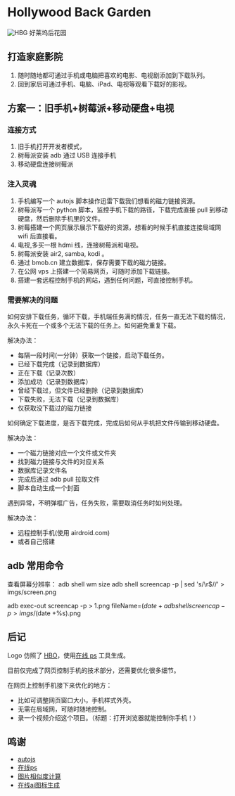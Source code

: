 # Hollywood Back Garden
![HBG](./android/res/HBG_log.png)
好莱坞后花园

## 打造家庭影院
1. 随时随地都可通过手机或电脑把喜欢的电影、电视剧添加到下载队列。
2. 回到家后可通过手机、电脑、iPad、电视等观看下载好的影视。

## 方案一：旧手机+树莓派+移动硬盘+电视
### 连接方式
1. 旧手机打开开发者模式，
2. 树莓派安装 adb 通过 USB 连接手机
3. 移动硬盘连接树莓派

###  注入灵魂
1. 手机编写一个 autojs 脚本操作迅雷下载我们想看的磁力链接资源。
2. 树莓派写一个 python 脚本，监控手机下载的路径，下载完成直接 pull 到移动硬盘，然后删除手机里的文件。
3. 树莓搭建一个网页展示展示下载好的资源，想看的时候手机直接连接局域网 wifi 后直接看。
4. 电视,多买一根 hdmi 线，连接树莓派和电视。
5. 树莓派安装 air2, samba, kodi 。
6. 通过 bmob.cn 建立数据库，保存需要下载的磁力链接。
7. 在公网 vps 上搭建一个简易网页，可随时添加下载链接。
8. 搭建一套远程控制手机的网站，遇到任何问题，可直接控制手机。

### 需要解决的问题

如何安排下载任务，循环下载，手机端任务满的情况，任务一直无法下载的情况，永久卡死在一个或多个无法下载的任务上。如何避免重复下载。

解决办法：
- 每隔一段时间(一分钟）获取一个链接，启动下载任务。
- 已经下载完成（记录到数据库）
- 正在下载（记录次数）
- 添加成功（记录到数据库）
- 曾经下载过，但文件已经删除（记录到数据库）
- 下载失败，无法下载（记录到数据库）
- 仅获取没下载过的磁力链接

如何确定下载进度，是否下载完成，完成后如何从手机把文件传输到移动硬盘。

解决办法：
- 一个磁力链接对应一个文件或文件夹
- 找到磁力链接与文件的对应关系
- 数据库记录文件名
- 完成后通过 adb pull 拉取文件
- 脚本自动生成一个封面

遇到异常，不明弹框广告，任务失败，需要取消任务时如何处理。

解决办法：
- 远程控制手机(使用 airdroid.com)
- 或者自己搭建


## adb 常用命令
查看屏幕分辨率： adb shell wm size
adb shell screencap -p | sed 's/\r$//' > imgs/screen.png

adb exec-out screencap -p > 1.png
fileName=$(date +%s).png
adb shell screencap -p > imgs/$(date +%s).png


## 后记

Logo 仿照了 [HBO](wikipedia/zh.wikipedia.org/zh-cn/HBO)，使用[在线 ps](https://zhuanlan.zhihu.com/p/70636726) 工具生成。

目前仅完成了网页控制手机的技术部分，还需要优化很多细节。

在网页上控制手机接下来优化的地方：  
- 比如可调整网页窗口大小，手机样式外壳。
- 无需在局域网，可随时随地控制。
- 录一个视频介绍这个项目。（标题：打开浏览器就能控制你手机！）


## 鸣谢 

 - [autojs](https://hyb1996.github.io/AutoJs-Docs/)
 - [在线ps](https://ps.gaoding.com/#/)
 - [图片相似度计算](https://github.com/SkyeBeFreeman/identify-similar-images)
 - [在线ai图标生成](https://app.brandmark.io/v3/)








